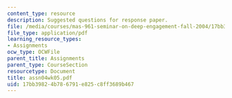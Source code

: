 ```yaml
---
content_type: resource
description: Suggested questions for response paper.
file: /media/courses/mas-961-seminar-on-deep-engagement-fall-2004/17bb39824b786791e825c8ff3689b467_assn04wk05.pdf
file_type: application/pdf
learning_resource_types:
- Assignments
ocw_type: OCWFile
parent_title: Assignments
parent_type: CourseSection
resourcetype: Document
title: assn04wk05.pdf
uid: 17bb3982-4b78-6791-e825-c8ff3689b467
---
```

